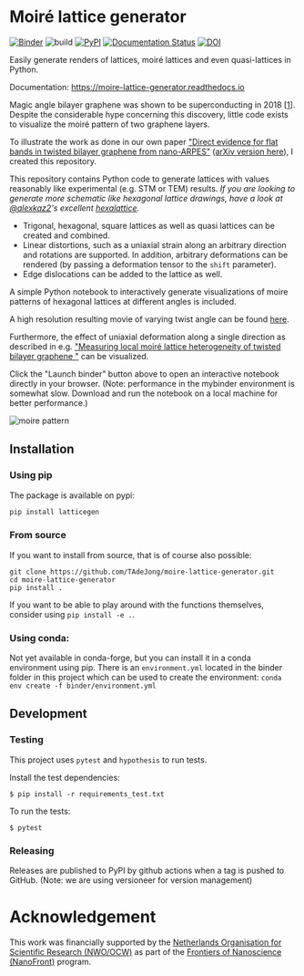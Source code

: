 # Moiré lattice generator
[![Binder](https://mybinder.org/badge_logo.svg)](https://mybinder.org/v2/gh/TAdeJong/moire-lattice-generator/HEAD?urlpath=lab)
![build](https://github.com/TAdeJong/moire-lattice-generator/workflows/build/badge.svg)
[![PyPI](https://img.shields.io/pypi/v/latticegen)](https://pypi.org/project/latticegen/)
[![Documentation Status](https://readthedocs.org/projects/moire-lattice-generator/badge/?version=latest)](https://moire-lattice-generator.readthedocs.io/en/latest/?badge=latest)
[![DOI](https://zenodo.org/badge/DOI/10.5281/zenodo.5156831.svg)](https://doi.org/10.5281/zenodo.5156831)



Easily generate renders of lattices, moiré lattices and even quasi-lattices in Python.

Documentation: https://moire-lattice-generator.readthedocs.io

Magic angle bilayer graphene was shown to be superconducting in 2018 [[1](https://doi.org/10.1038/nature26160)]. 
Despite the considerable hype concerning this discovery, little code exists to visualize the moiré pattern of two graphene layers.

To illustrate the work as done in our own paper ["Direct evidence for flat bands in twisted bilayer graphene from nano-ARPES"](https://www.nature.com/articles/s41567-020-01041-x) ([arXiv version here](https://arxiv.org/abs/2002.02289)), I created this repository.

This repository contains Python code to generate lattices with values reasonably like experimental (e.g. STM or TEM) results.
*If you are looking to generate more schematic like hexagonal lattice drawings, have a look at [@alexkaz2](https://github.com/alexkaz2)'s excellent [hexalattice](https://github.com/alexkaz2/hexalattice).*

- Trigonal, hexagonal, square lattices as well as quasi lattices can be created and combined.
- Linear distortions, such as a uniaxial strain along an arbitrary direction and rotations are supported. In addition, arbitrary deformations can be rendered (by passing a deformation tensor to the `shift` parameter).
- Edge dislocations can be added to the lattice as well.

A simple Python notebook to interactively generate visualizations of moire patterns of hexagonal lattices at different angles is included.

A high resolution resulting movie of varying twist angle can be found [here](https://www.youtube.com/watch?v=c4n1pMsDNaU).

Furthermore, the effect of uniaxial deformation along a single direction as described in e.g. ["Measuring local moiré lattice heterogeneity of twisted bilayer graphene
"](https://doi.org/10.1103/PhysRevResearch.3.013153) can be visualized.

Click the "Launch binder" button above to open an interactive notebook directly in your browser. (Note: performance in the mybinder environment is somewhat slow. Download and run the notebook on a local machine for better performance.)

![moire pattern](https://repository-images.githubusercontent.com/292806144/bd108280-7081-11eb-8e03-2018853e1909)

## Installation 

### Using pip

The package is available on pypi:

```bash
pip install latticegen
```


### From source
If you want to install from source, that is of course also possible:

```
git clone https://github.com/TAdeJong/moire-lattice-generator.git
cd moire-lattice-generator
pip install .
```

If you want to be able to play around with the functions themselves, consider using `pip install -e .`.

### Using conda:

Not yet available in conda-forge, but you can install it in a conda environment using pip. There is an `environment.yml` located in the binder folder in this project which can be used to create the environment:
`conda env create -f binder/environment.yml`

## Development

### Testing

This project uses `pytest` and `hypothesis` to run tests.

Install the test dependencies:

```
$ pip install -r requirements_test.txt
```
To run the tests:

```
$ pytest
```

### Releasing

Releases are published to PyPI by github actions when a tag is pushed to GitHub. (Note: we are using versioneer for version management)

# Acknowledgement

This work was financially supported by the [Netherlands Organisation for Scientific Research (NWO/OCW)](https://www.nwo.nl/en/science-enw) as part of the [Frontiers of Nanoscience (NanoFront)](https://www.universiteitleiden.nl/en/research/research-projects/science/frontiers-of-nanoscience-nanofront) program.
